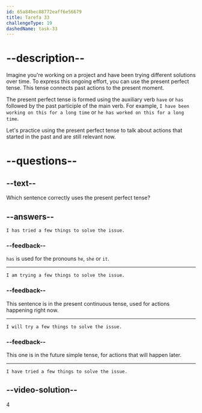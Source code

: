 ```yaml
---
id: 65a84bec88772eaff6e56679
title: Tarefa 33
challengeType: 19
dashedName: task-33
---
```


# --description--

Imagine you're working on a project and have been trying different solutions over time. To express this ongoing effort, you can use the present perfect tense. This tense connects past actions to the present moment.

The present perfect tense is formed using the auxiliary verb `have` or `has` followed by the past participle of the main verb. For example, `I have been working on this for a long time` or `he has worked on this for a long time`.

Let's practice using the present perfect tense to talk about actions that started in the past and are still relevant now.

# --questions--

## --text--

Which sentence correctly uses the present perfect tense?

## --answers--

`I has tried a few things to solve the issue.`

### --feedback--

`has` is used for the pronouns `he`, `she` or `it`.

---

`I am trying a few things to solve the issue.`

### --feedback--

This sentence is in the present continuous tense, used for actions happening right now.

---

`I will try a few things to solve the issue.`

### --feedback--

This one is in the future simple tense, for actions that will happen later.

---

`I have tried a few things to solve the issue.`

## --video-solution--

4

